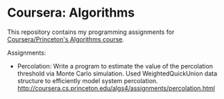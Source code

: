# Coursera: Algorithms

This repository contains my programming assignments for [Coursera/Princeton's Algorithms course](https://www.coursera.org/learn/algorithms-part1).

Assignments:
* Percolation: Write a program to estimate the value of the percolation threshold via Monte Carlo simulation. Used WeightedQuickUnion data structure to efficiently model system percolation.
http://coursera.cs.princeton.edu/algs4/assignments/percolation.html
